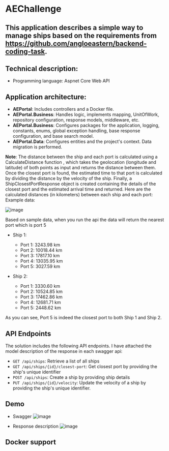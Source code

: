 # AEChallenge
## This application describes a simple way to manage ships based on the requirements from https://github.com/angloeastern/backend-coding-task.

## Technical description:
- Programming language: Aspnet Core Web API
## Application architecture:
- **AEPortal**: Includes controllers and a Docker file.
- **AEPortal.Business**: Handles logic, implements mapping, UnitOfWork, repository configuration, response models, middleware, etc.
- **AEPortal.Business**: Configures packages for the application, logging, constants, enums, global exception handling, base response configuration, and base search model.
- **AEPortal.Data**: Configures entities and the project's context. Data migration is performed.

**Note**:
The distance between the ship and each port is calculated using a CalculateDistance function , which takes the geolocation (longitude and latitude) of both points as input and returns the distance between them. Once the closest port is found, the estimated time to that port is calculated by dividing the distance by the velocity of the ship. Finally, a ShipClosestPortResponse object is created containing the details of the closest port and the estimated arrival time and returned. Here are the calculated distances (in kilometers) between each ship and each port:
Example data:

![image](https://github.com/ThanhDeveloper/AEChallenge/assets/48196420/f33184a6-fbe7-4c20-9c21-35ed81dffcc7)

Based on sample data, when you run the api the data will return the nearest port which is port 5

- Ship 1:
  - Port 1: 3243.98 km
  - Port 2: 10018.44 km
  - Port 3: 17817.10 km
  - Port 4: 13035.95 km
  - Port 5: 3027.59 km

- Ship 2:
  - Port 1: 3330.60 km
  - Port 2: 10524.85 km
  - Port 3: 17462.86 km
  - Port 4: 12681.71 km
  - Port 5: 2448.62 km

As you can see, Port 5 is indeed the closest port to both Ship 1 and Ship 2.




## API Endpoints
The solution includes the following API endpoints. I have attached the model description of the response in each swagger api:

- `GET /api/ships`: Retrieve a list of all ships
- `GET /api/ships/{id}/closest-port`: Get closest port by providing the ship's unique identifier
- `POST /api/ships`: Create a ship by providing ship details
- `PUT /api/ships/{id}/velocity`: Update the velocity of a ship by providing the ship's unique identifier.

## Demo
- Swagger
![image](https://github.com/ThanhDeveloper/AEChallenge/assets/48196420/08bb3dca-1c2e-4788-9eb2-d42b30be0092)

- Response description
![image](https://github.com/ThanhDeveloper/AEChallenge/assets/48196420/58c8edd9-b6f3-4257-80ac-308257cf2084)

## Docker support
